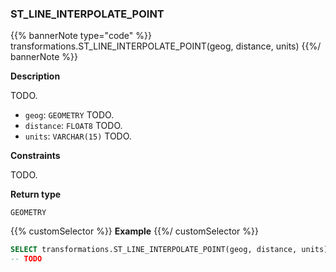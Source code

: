 ### ST_LINE_INTERPOLATE_POINT

{{% bannerNote type="code" %}}
transformations.ST_LINE_INTERPOLATE_POINT(geog, distance, units)
{{%/ bannerNote %}}

**Description**

TODO.

* `geog`: `GEOMETRY` TODO.
* `distance`: `FLOAT8` TODO.
* `units`: `VARCHAR(15)` TODO.

**Constraints**

TODO.

**Return type**

`GEOMETRY`

{{% customSelector %}}
**Example**
{{%/ customSelector %}}

```sql
SELECT transformations.ST_LINE_INTERPOLATE_POINT(geog, distance, units);
-- TODO
```
